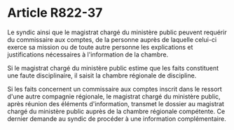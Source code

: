 # Article R822-37

<p>Le syndic ainsi que le magistrat chargé du ministère public peuvent requérir du commissaire aux comptes, de la personne auprès de laquelle celui-ci exerce sa mission ou de toute autre personne les explications et justifications nécessaires à l'information de la chambre.</p><p>Si le magistrat chargé du ministère public estime que les faits constituent une faute disciplinaire, il saisit la chambre régionale de discipline.</p><p>Si les faits concernent un commissaire aux comptes inscrit dans le ressort d'une autre compagnie régionale, le magistrat chargé du ministère public, après réunion des éléments d'information, transmet le dossier au magistrat chargé du ministère public auprès de la chambre régionale compétente. Ce dernier demande au syndic de procéder à une information complémentaire.</p>